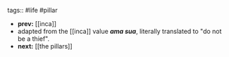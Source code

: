 tags:: #life #pillar

- **prev:** [[inca]]
- adapted from the [[inca]] value ***ama sua***, literally translated to "do not be a thief".
- **next:** [[the pillars]]